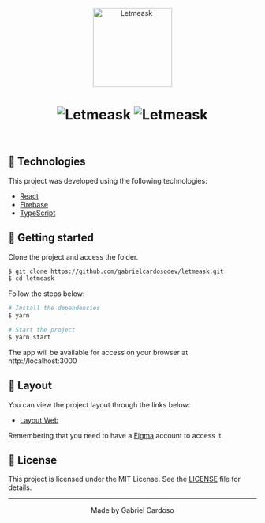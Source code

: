 <p align="center">
  <img alt="Letmeask" src="https://raw.githubusercontent.com/guilhermecapitao/letmeask/master/.github/logo.svg" width="160px">
</p>

<h1 align="center">
    <img alt="Letmeask" title="Letmeask" src="https://raw.githubusercontent.com/guilhermecapitao/letmeask/master/.github/cover.svg" />
    <img alt="Letmeask" title="Letmeask" src="https://i.imgur.com/Po4YgSc.png" />
</h1>

<br>

## 🧪 Technologies

This project was developed using the following technologies:

- [React](https://reactjs.org)
- [Firebase](https://firebase.google.com/)
- [TypeScript](https://www.typescriptlang.org/)

## 🚀 Getting started

Clone the project and access the folder.

```bash
$ git clone https://github.com/gabrielcardosodev/letmeask.git
$ cd letmeask
```

Follow the steps below:

```bash
# Install the dependencies
$ yarn

# Start the project
$ yarn start
```

The app will be available for access on your browser at http://localhost:3000

## 🔖 Layout

You can view the project layout through the links below:

- [Layout Web](https://www.figma.com/file/u0BQK8rCf2KgzcukdRRCWh/Letmeask/duplicate)

Remembering that you need to have a [Figma](http://figma.com/) account to access it.

## 📝 License

This project is licensed under the MIT License. See the [LICENSE](LICENSE.md) file for details.

---

<p align="center">Made by Gabriel Cardoso</p>
